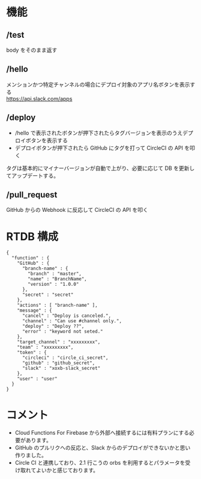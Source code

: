 # 機能

## /test

body をそのまま返す

## /hello

メンションかつ特定チャンネルの場合にデプロイ対象のアプリ名ボタンを表示する  
https://api.slack.com/apps

## /deploy

* /hello で表示されたボタンが押下されたらタグバージョンを表示のうえデプロイボタンを表示する
* デプロイボタンが押下されたら GitHub にタグを打って CircleCI の API を叩く

タグは基本的にマイナーバージョンが自動で上がり、必要に応じて DB を更新してアップデートする。

## /pull\_request

GitHub からの Webhook に反応して CircleCI の API を叩く

# RTDB 構成

```
{
  "function" : {
    "GitHub" : {
      "branch-name" : {
        "branch" : "master",
        "name" : "BranchName",
        "version" : "1.0.0"
      },
      "secret" : "secret"
    },
    "actions" : [ "branch-name" ],
    "message" : {
      "cancel" : "Deploy is canceled.",
      "channel" : "Can use #channel only.",
      "deploy" : "Deploy ??",
      "error" : "keyword not seted."
    },
    "target_channel" : "xxxxxxxxx",
    "team" : "xxxxxxxxx",
    "token" : {
      "circleci" : "circle_ci_secret",
      "github" : "github_secret",
      "slack" : "xoxb-slack_secret"
    },
    "user" : "user"
  }
}
```

# コメント

* Cloud Functions For Firebase から外部へ接続するには有料プランにする必要があります。
* GitHub のプルリクへの反応と、Slack からのデプロイができないかと思い作りました。
* Circle CI と連携しており、2.1 行こうの orbs を利用するとパラメータを受け取れてよいかと感じております。
